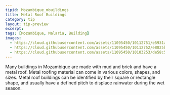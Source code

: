 ```yaml
---
tipid: Mozambique_mbuildings
title: Metal Roof Buildings
category: tip
layout: tip-preview
excerpt:
tags: [Mozambique, Malaria, Building]
images:
  - https://cloud.githubusercontent.com/assets/11095450/10112751/e5931aa8-63ab-11e5-879e-3e882e8d2b0b.png
  - https://cloud.githubusercontent.com/assets/11095450/10112752/e8825ba2-63ab-11e5-8fe7-38149c9f1fad.png
  - https://cloud.githubusercontent.com/assets/11095450/10103253/de58c53e-6370-11e5-9afe-89006ad5ac63.png
---
```


Many buildings in Mozambique are made with mud and brick and have a metal roof.  Metal roofing material can come in various colors, shapes, and sizes.  Metal roof buildings can be identified by their square or rectangle shape, and usually have a defined pitch to displace rainwater during the wet season.  
